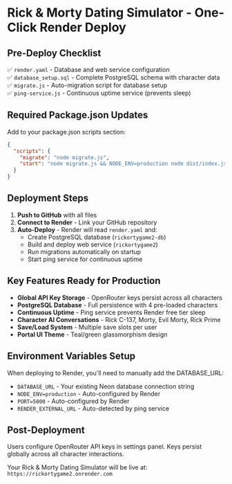 # Rick & Morty Dating Simulator - One-Click Render Deploy

## Pre-Deploy Checklist
✅ `render.yaml` - Database and web service configuration  
✅ `database_setup.sql` - Complete PostgreSQL schema with character data  
✅ `migrate.js` - Auto-migration script for database setup  
✅ `ping-service.js` - Continuous uptime service (prevents sleep)  

## Required Package.json Updates
Add to your package.json scripts section:
```json
{
  "scripts": {
    "migrate": "node migrate.js",
    "start": "node migrate.js && NODE_ENV=production node dist/index.js"
  }
}
```

## Deployment Steps
1. **Push to GitHub** with all files
2. **Connect to Render** - Link your GitHub repository
3. **Auto-Deploy** - Render will read `render.yaml` and:
   - Create PostgreSQL database (`rickortygame2-db`)
   - Build and deploy web service (`rickortygame2`)
   - Run migrations automatically on startup
   - Start ping service for continuous uptime

## Key Features Ready for Production
- **Global API Key Storage** - OpenRouter keys persist across all characters
- **PostgreSQL Database** - Full persistence with 4 pre-loaded characters
- **Continuous Uptime** - Ping service prevents Render free tier sleep
- **Character AI Conversations** - Rick C-137, Morty, Evil Morty, Rick Prime
- **Save/Load System** - Multiple save slots per user
- **Portal UI Theme** - Teal/green glassmorphism design

## Environment Variables Setup
When deploying to Render, you'll need to manually add the DATABASE_URL:
- `DATABASE_URL` - Your existing Neon database connection string
- `NODE_ENV=production` - Auto-configured by Render
- `PORT=5000` - Auto-configured by Render
- `RENDER_EXTERNAL_URL` - Auto-detected by ping service

## Post-Deployment
Users configure OpenRouter API keys in settings panel. Keys persist globally across all character interactions.

Your Rick & Morty Dating Simulator will be live at: `https://rickortygame2.onrender.com`